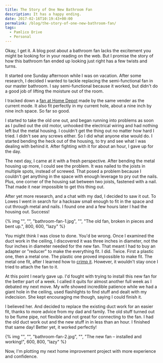 ```yaml
---
title: The Story of One New Bathroom Fan
description: It has a happy ending.
date: 2017-02-16T10:19:43+00:00
permalink: /blog/the-story-of-one-new-bathroom-fan/
tags:
  - Pamlico Drive
  - Personal
---
```


Okay, I get it. A blog post about a bathroom fan lacks the excitement you might be looking for in your reading on the web. But I promise the story of how this bathroom fan ended up looking just right has a few twists and turns.

It started one Sunday afternoon while I was on vacation. After some research, I decided I wanted to tackle replacing the semi-functional fan in our master bathroom. I say semi-functional because it worked, but didn't do a good job of lifting the moisture out of the room.

I tracked down a [fan at Home Depot](http://www.homedepot.com/p/NuTone-70-CFM-Ceiling-Exhaust-Fan-with-Light-769RL/100140619) made by the same vender as the current mode. It also fit perfectly in my current hole, about a nine inch by nine inch space. So far so good.

I started to take the old one out, and began running into problems as soon as I pulled out the old motor, unhooked the electrical wiring and had nothing left but the metal housing. I couldn't get the thing out no matter how hard I tried. I didn't see any screws either. So I did what anyone else would do. I started bending the heck out of the housing, to try and see what I was dealing with behind it. After fighting with it for about an hour, I gave up for the day.

The next day, I came at it with a fresh perspective. After bending the metal housing up more, I could see the problem. It was nailed to the joists in multiple spots, instead of screwed. That posed a problem because I couldn't get anything in the space with enough leverage to pry out the nails. Plus, one corner of the housing sat between two joists, fastened with a nail. That made it near impossible to get this thing out.

After yet more research, and a chat with my dad, I decided to saw it out. To Lowes I went in search for a hacksaw small enough to fit in the space and cut through metal and nails. I found one and a few hours later I had the housing out. Success!

{% img "", "", "bathroom-fan-1.jpg", "", "The old fan, broken in pieces and bent up.", 800, 600, "lazy" %}

You might think I was close to done. You'd be wrong. Once I examined the duct work in the ceiling, I discovered it was three inches in diameter, not the four inches in diameter needed for the new fan. That meant I had to buy an adapter or "reducer" to make the everything fit. I did. Twice. First a plastic one, then a metal one. The plastic one proved impossible to make fit. The metal one fit, after I learned how to [crimp it](https://www.youtube.com/watch?v=tf7JwmWpBA8). However, it wouldn't stay once I tried to attach the fan to it.

At this point I nearly gave up. I'd fought with trying to install this new fan for the better part of a week. I called it quits for almost another full week as I debated my next move. My wife showed incredible patience while we had a giant hole in the ceiling, used flashlights to find stuff and dealt with my indecision. She kept encouraging me though, saying I could finish it.

I believed her. And decided to replace the existing duct work for an easier fit, thanks to more advice from my dad and family. The old stuff turned out to be flume pipe, not flexible and not great for connecting to the fan. I had the old duct work out and the new stuff in in less than an hour. I finished that same day! Better yet, it worked perfectly!

{% img "", "", "bathroom-fan-2.jpg", "", "The new fan – installed and working!", 600, 800, "lazy" %}

Now, I'm plotting my next home improvement project with more experience and confidence.

